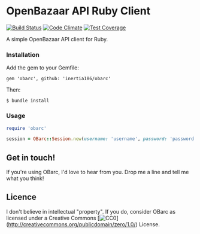 OpenBazaar API Ruby Client
==========================
 
[![Build Status](https://travis-ci.org/inertia186/obarc.svg?branch=master)](https://travis-ci.org/inertia186/obarc) [![Code Climate](https://codeclimate.com/github/inertia186/obarc/badges/gpa.svg)](https://codeclimate.com/github/inertia186/obarc) [![Test Coverage](https://codeclimate.com/github/inertia186/obarc/badges/coverage.svg)](https://codeclimate.com/github/inertia186/obarc)

A simple OpenBazaar API client for Ruby.

### Installation

Add the gem to your Gemfile:

    gem 'obarc', github: 'inertia186/obarc'
    
Then:

    $ bundle install

### Usage

```ruby
require 'obarc'

session = OBarc::Session.new(username: 'username', password: 'password')
```

## Get in touch!

If you're using OBarc, I'd love to hear from you.  Drop me a line and tell me what you think!

## Licence

I don't believe in intellectual "property".  If you do, consider OBarc as licensed under a Creative Commons [![CC0](http://i.creativecommons.org/p/zero/1.0/80x15.png)] (http://creativecommons.org/publicdomain/zero/1.0/) License.
